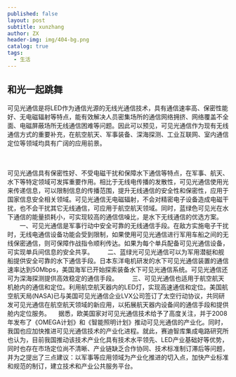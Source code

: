 ```yaml
---
published: false
layout: post
subtitle: xunzhang
author: ZX
header-img: img/404-bg.png
catalog: true
tags:
  - 生活
---
```

## 和光一起跳舞



可见光通信是将LED作为通信光源的无线光通信技术，具有通信速率高、保密性能好、无电磁辐射等特点，能有效解决人员密集场所的通信网络拥挤、网络覆盖不全面、电磁屏蔽场所无线通信困难等问题。因此可以预见，可见光通信作为现有无线通信方式的重要补充，在航空航天、军事装备、深海探测、工业互联网、室内通信定位等领域均具有广阔的应用前景。

　

可见光通信具有保密性好、不受电磁干扰和保障水下通信等特点，在军事、航天、水下等特定领域可发挥重要作用。相比于无线电传播的发散性，可见光通信使用光来传递信息，可以限制信息的传播范围，提升无线通信的安全性和保密性，应用于国家信息安全相关领域。可见光通信无电磁辐射，不会对精密电子设备造成电磁干扰，也不会干扰其它无线通信，可应用于航空航天领域。同时，蓝绿色可见光在水下通信的能量损耗小，可实现较高的通信信噪比，是水下无线通信的优选方案。
　　一、可见光通信是军事行动中安全可靠的无线通信手段。在敌方实施电子干扰时，无线电通信设备功能会受到限制，如果使用可见光通信进行军用车船之间的无线保密通信，则可保障作战指令顺利传达。如果为每个单兵配备可见光通信设备，可实现单兵间信息的安全共享。
　　二、蓝绿光可见光通信可以为军用潜艇和舰船提供安全可靠的水下通信手段。日本东洋电机研发的水下可见光通信装置的通信速率达到50Mbps，美国海军已开始探索装备水下可见光通信系统。可见光通信还可为深海探测提供高效稳定的通信手段。
　　三、可见光通信也适用于航空航天机舱内的通信和定位。利用航空航天器内的LED灯，实现高速通信和定位。美国航空航天局(NASA)已与美国可见光通信企业LVX公司签订了太空行动协议，共同研发可见光通信在航空航天领域的新应用，以拓展航天器内设备间的通信手段和提供舱内定位服务。
　据悉，欧美国家对可见光通信技术给予了高度关注，并于2008年发布了《OMEGA计划》和《智能照明计划》推动可见光通信的产业化。同时，我国也应加快推进可见光通信技术的产业化进程。就此，赛迪智库集成电路研究所也认为，目前我国推动该技术产业化具有技术水平领先、LED产业基础好等优势，同时也存在市场定位尚不清晰、产业链缺乏合作协同、技术标准制订滞后等问题，并为之提出了三点建议：以军事等应用领域为产业化推进的切入点，加快产业标准和规范的制订，建立技术和产业公共服务平台。
